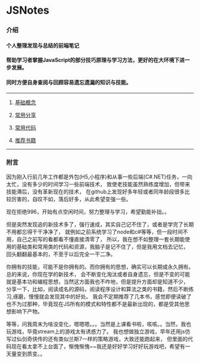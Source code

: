 # JSNotes

### 介绍

#### 个人整理发现与总结的前端笔记

#### 帮助学习者掌握JavaScript的部分技巧原理与学习方法，更好的在大环境下进一步发展。

#### 同时方便自身查阅与回顾容易遗忘遗漏的知识与技能。

______

1. [基础概念](./docs/base.md)

2. [常用分享](./docs/share.md)

3. [常用代码](./docs/code.md)

4. [推荐书籍](./docs/book.md)

______

### 附言

因为刚入行前几年工作都是外包(H5,小程序)和从事一些后端(C#.NET)任务，一向太忙，没有多少的时间学习一些前端技术，
致使老技能虽然熟练度增加，但带来技能滞后，没有革新现在的技术，
在github上发现好多年轻或者同年龄段很多比较厉害的，自叹不如，落后好多，从此希望变强一些。

现在拒绝996，开始有点空闲时间，努力整理与学习，希望勤能补拙。。

但是突然发现追的新技术多了，强行速成，其实自己记不住了，或者是学完了长期不用都忘得干干净净了，
就例如之前系统学习了node和c#等等，但一段时间不用，自己之前写的看都看不懂直接清零了，
所以，我在想不如整理一套长期能使用的基础类和常用类的代码和资源，我脑子是记不住了，但是我用文档去记忆，
回头翻翻最基本的，不至于以后完全一干二净。

你拥有的技能，可能不是你拥有的。而你拥有的思想，确实可以长期或永久拥有。总的来说，你现在学的新技术，
会不断变化淘汰或者自身遗忘，但是不变的可能就是基本功和编程思想，当然这方面我也不咋地，但是提升方面却是知道不少，
分享一下，比如，阅读成名的源码，阅读程序设计和算法之类的书籍，然后不断练习,琢磨，慢慢就会发现其中的好处。
我会不定期推荐了几本书，感觉即便读破了也不为过那种，毕竟现在JS所有的模式和特性都不是最新出现的，都是受其他思想影响下产物。

等等，问我周末为啥没变化，嗯嗯嗯。。。当然是上课看书啦，咳咳。。当然，我也玩游戏，毕竟stream上的游戏太有诱惑力了。
我也想做独立游戏，早年还用js仿写过仙剑奇侠传的还有类似兰斯7一样的策略游戏，大致还能跑起来，
但里面的代码现在看太拿不上台面了，惭愧惭愧~~我还是好好学习好好玩游戏吧，希望有一天量变到质变。。



